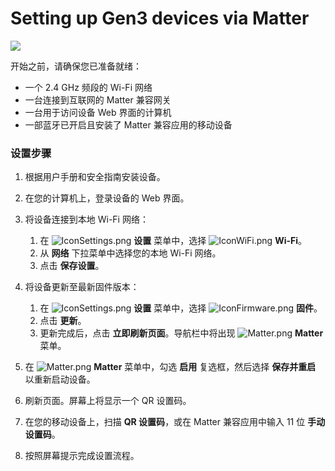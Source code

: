 # Setting up Gen3 devices via Matter

![](https://kb.shelly.cloud/__theme/images/common/info-macro-icon--39985156a8a940b9a79d.svg)

开始之前，请确保您已准备就绪：

- 一个 2.4 GHz 频段的 Wi-Fi 网络  
- 一台连接到互联网的 Matter 兼容网关  
- 一台用于访问设备 Web 界面的计算机  
- 一部蓝牙已开启且安装了 Matter 兼容应用的移动设备  

### 设置步骤

1. 根据用户手册和安全指南安装设备。

2. 在您的计算机上，登录设备的 Web 界面。

3. 将设备连接到本地 Wi-Fi 网络：
   1. 在 ![IconSettings.png](https://kb.shelly.cloud/__attachments/1190494449/IconSettings.png?inst-v=06e25fb6-1df6-4585-801d-931808676f21) **设置** 菜单中，选择 ![IconWiFi.png](https://kb.shelly.cloud/__attachments/1190494449/IconWiFi.png?inst-v=06e25fb6-1df6-4585-801d-931808676f21) **Wi-Fi**。  
   2. 从 **网络** 下拉菜单中选择您的本地 Wi-Fi 网络。  
   3. 点击 **保存设置**。

4. 将设备更新至最新固件版本：
   1. 在 ![IconSettings.png](https://kb.shelly.cloud/__attachments/1190494449/IconSettings.png?inst-v=06e25fb6-1df6-4585-801d-931808676f21) **设置** 菜单中，选择 ![IconFirmware.png](https://kb.shelly.cloud/__attachments/1190494449/IconFirmware.png?inst-v=06e25fb6-1df6-4585-801d-931808676f21) **固件**。  
   2. 点击 **更新**。  
   3. 更新完成后，点击 **立即刷新页面**。导航栏中将出现 ![Matter.png](https://kb.shelly.cloud/__attachments/1190494449/Matter.png?inst-v=06e25fb6-1df6-4585-801d-931808676f21) **Matter** 菜单。

5. 在 ![Matter.png](https://kb.shelly.cloud/__attachments/1190494449/Matter.png?inst-v=06e25fb6-1df6-4585-801d-931808676f21) **Matter** 菜单中，勾选 **启用** 复选框，然后选择 **保存并重启** 以重新启动设备。

6. 刷新页面。屏幕上将显示一个 QR 设置码。

7. 在您的移动设备上，扫描 **QR 设置码**，或在 Matter 兼容应用中输入 11 位 **手动设置码**。

8. 按照屏幕提示完成设置流程。